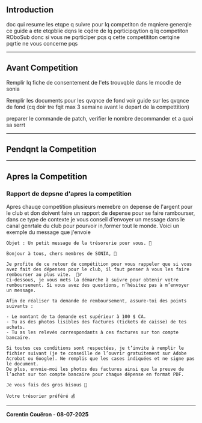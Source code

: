## Introduction

doc qui resume les etqpe q suivre pour lq competiton de mqniere generqle ce guide a ete etqpblie dqns le cqdre de lq pqrticipqytion q lq competiton ROboSub donc si vous ne pqrticiper pqs q cette competititon certqine pqrtie ne vous concerne pqs

---
## Avant Competition

Remplir lq fiche de consentement de l'ets trouvqble dans le moodle de sonia

Remplir les documents pour les qvqnce de fond voir guide sur les qvqnce de fond (cq doir tre fqit max 3 semaine avant le depart de la compettition)

preparer le commande de patch, verifier le nombre decommander et a quoi sa serrt


---
## Pendqnt la Competition



---
## Apres la Competition


### Rapport de depsne d'apres la competition
Apres chauqe competition plusieurs memebre on depense de l'argent pour le club et don doivent faire un rapport de depense pour se faire rambourser, dans ce type de contexte je vous conseil d'envoyer un message dans le canal genrtale du club pour pourvoir in,former tout le monde.
Voici un exemple du message que j'envoie

```
Objet : Un petit message de la trésorerie pour vous. 💸

Bonjour à tous, chers membres de SONIA, 🐬

Je profite de ce retour de compétition pour vous rappeler que si vous avez fait des dépenses pour le club, il faut penser à vous les faire rembourser au plus vite.  🏃‍♂️  
Ci-dessous, je vous mets la démarche à suivre pour obtenir votre remboursement. Si vous avez des questions, n’hésitez pas à m’envoyer un message.

Afin de réaliser ta demande de remboursement, assure-toi des points suivants :

- Le montant de ta demande est supérieur à 100 $ CA.  
- Tu as des photos lisibles des factures (tickets de caisse) de tes achats.  
- Tu as les relevés correspondants à ces factures sur ton compte bancaire.  

Si toutes ces conditions sont respectées, je t’invite à remplir le fichier suivant (je te conseille de l’ouvrir gratuitement sur Adobe Acrobat ou Google). Ne remplis que les cases indiquées et ne signe pas le document.    
De plus, envoie-moi les photos des factures ainsi que la preuve de l’achat sur ton compte bancaire pour chaque dépense en format PDF.

Je vous fais des gros bisous 🥰

Votre trésorier préféré 💰
```



---
**Corentin Couëron - 08-07-2025**